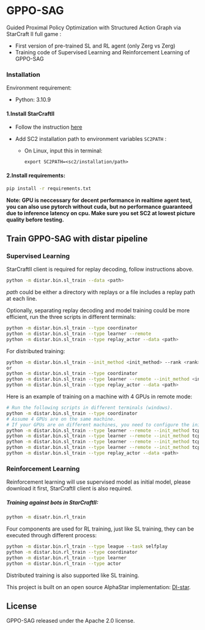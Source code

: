 # GPPO-SAG

 Guided Proximal Policy Optimization with Structured Action Graph via StarCraft II full game :

-  First version of pre-trained SL and RL agent (only Zerg vs Zerg)
-  Training code of Supervised Learning and Reinforcement Learning of GPPO-SAG

### Installation

Environment requirement:

- Python: 3.10.9

#### 1.Install StarCraftII

- Follow the instruction [here](https://github.com/Blizzard/s2client-proto#downloads)
- Add SC2 installation path to environment variables ``SC2PATH`` :

  - On Linux, input this in terminal:

    ```shell
    export SC2PATH=<sc2/installation/path>
    ```

#### 2.Install requirements:

```bash
pip install -r requirements.txt
```

**Note: GPU is neccessary for decent performance in realtime agent test, you can also use pytorch without cuda, but no performance guaranteed due to inference latency on cpu.
Make sure you set SC2 at lowest picture quality before testing.**

## Train GPPO-SAG with distar pipeline

### Supervised Learning

StarCraftII client is required for replay decoding, follow instructions above.

```bash
python -m distar.bin.sl_train --data <path>
```

*path* could be either a directory with replays or a file includes a replay path at each line.

Optionally, separating replay decoding and model training could be more efficient, run the three scripts in different terminals:

```bash
python -m distar.bin.sl_train --type coordinator
python -m distar.bin.sl_train --type learner --remote
python -m distar.bin.sl_train --type replay_actor --data <path>
```

For distributed training:

```bash
python -m distar.bin.sl_train --init_method <init_method> --rank <rank> --world_size <world_size>
or
python -m distar.bin.sl_train --type coordinator
python -m distar.bin.sl_train --type learner --remote --init_method <init_method> --rank <rank> --world_size <world_size>
python -m distar.bin.sl_train --type replay_actor --data <path>
```

Here is an example of training on a machine with 4 GPUs in remote mode:

```bash
# Run the following scripts in different terminals (windows).
python -m distar.bin.sl_train --type coordinator
# Assume 4 GPUs are on the same machine. 
# If your GPUs are on different machines, you need to configure the init_mehod's IP for each machine.
python -m distar.bin.sl_train --type learner --remote --init_method tcp://127.0.0.1 --rank 0 --world_size 4
python -m distar.bin.sl_train --type learner --remote --init_method tcp://127.0.0.1 --rank 1 --world_size 4
python -m distar.bin.sl_train --type learner --remote --init_method tcp://127.0.0.1 --rank 2 --world_size 4
python -m distar.bin.sl_train --type learner --remote --init_method tcp://127.0.0.1 --rank 3 --world_size 4
python -m distar.bin.sl_train --type replay_actor --data <path>
```

### Reinforcement Learning

Reinforcement learning will use supervised model as initial model, please download it first, StarCraftII client is also required.

##### Training against bots in StarCraftII:

```bash
python -m disatr.bin.rl_train
```

Four components are used for RL training, just like SL training, they can be executed through different process:

```bash
python -m distar.bin.rl_train --type league --task selfplay
python -m distar.bin.rl_train --type coordinator
python -m distar.bin.rl_train --type learner
python -m distar.bin.rl_train --type actor
```

Distributed training is also supported like SL training.



This project is built on an open source AlphaStar implementation:  [DI-star](https://github.com/opendilab/DI-star).

## License

GPPO-SAG released under the Apache 2.0 license.
